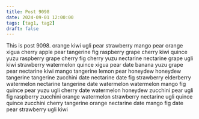 ```yaml
---
title: Post 9098
date: 2024-09-01 12:00:00
tags: [tag1, tag2]
draft: false
---
```

This is post 9098.
orange
kiwi
ugli
pear
strawberry
mango
pear
orange
xigua
cherry
apple
pear
tangerine
fig
raspberry
grape
cherry
kiwi
quince
yuzu
raspberry
grape
cherry
fig
cherry
yuzu
nectarine
nectarine
grape
ugli
kiwi
strawberry
watermelon
quince
xigua
pear
date
banana
yuzu
grape
pear
nectarine
kiwi
mango
tangerine
lemon
pear
honeydew
honeydew
tangerine
tangerine
zucchini
date
nectarine
date
fig
strawberry
elderberry
watermelon
nectarine
tangerine
date
watermelon
watermelon
mango
fig
quince
pear
yuzu
ugli
cherry
date
watermelon
honeydew
zucchini
pear
ugli
fig
raspberry
zucchini
orange
watermelon
strawberry
nectarine
ugli
quince
quince
zucchini
cherry
tangerine
orange
nectarine
date
mango
fig
date
pear
strawberry
ugli
kiwi
